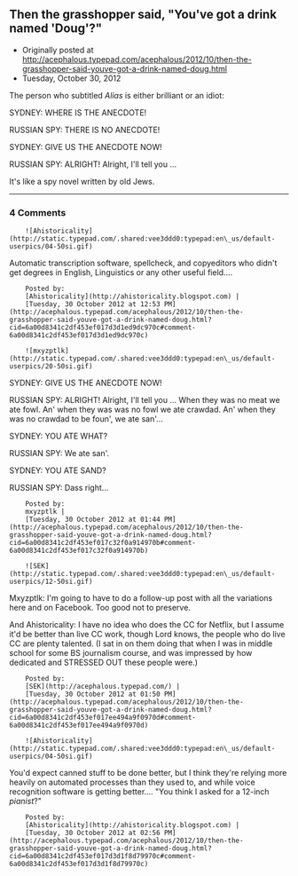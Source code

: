 ## Then the grasshopper said, "You've got a drink named 'Doug'?"

 * Originally posted at http://acephalous.typepad.com/acephalous/2012/10/then-the-grasshopper-said-youve-got-a-drink-named-doug.html
 * Tuesday, October 30, 2012



The person who subtitled _Alias_ is either brilliant or an idiot:

SYDNEY: WHERE IS THE ANECDOTE!

RUSSIAN SPY: THERE IS NO ANECDOTE!

SYDNEY: GIVE US THE ANECDOTE NOW!

RUSSIAN SPY: ALRIGHT! Alright, I'll tell you ...

It's like a spy novel written by old Jews.

		

* * *

### 4 Comments 

		

                
[]()

	

		![Ahistoricality](http://static.typepad.com/.shared:vee3ddd0:typepad:en\_us/default-userpics/04-50si.gif)
	

	

		

Automatic transcription software, spellcheck, and copyeditors who didn't get degrees in English, Linguistics or any other useful field....

	

		Posted by:
		[Ahistoricality](http://ahistoricality.blogspot.com) |
		[Tuesday, 30 October 2012 at 12:53 PM](http://acephalous.typepad.com/acephalous/2012/10/then-the-grasshopper-said-youve-got-a-drink-named-doug.html?cid=6a00d8341c2df453ef017d3d1ed9dc970c#comment-6a00d8341c2df453ef017d3d1ed9dc970c)

[]()

	

		![mxyzptlk](http://static.typepad.com/.shared:vee3ddd0:typepad:en\_us/default-userpics/20-50si.gif)
	

	

		

SYDNEY: GIVE US THE ANECDOTE NOW!

RUSSIAN SPY: ALRIGHT! Alright, I'll tell you ... When they was no meat we ate fowl. An' when they was was no fowl we ate crawdad. An' when they was no crawdad to be foun', we ate san'...

SYDNEY: YOU ATE WHAT?

RUSSIAN SPY: We ate san'.

SYDNEY: YOU ATE SAND?

RUSSIAN SPY: Dass right...  

	

		Posted by:
		mxyzptlk |
		[Tuesday, 30 October 2012 at 01:44 PM](http://acephalous.typepad.com/acephalous/2012/10/then-the-grasshopper-said-youve-got-a-drink-named-doug.html?cid=6a00d8341c2df453ef017c32f0a914970b#comment-6a00d8341c2df453ef017c32f0a914970b)

[]()

	

		![SEK](http://static.typepad.com/.shared:vee3ddd0:typepad:en\_us/default-userpics/12-50si.gif)
	

	

		

Mxyzptlk: I'm going to have to do a follow-up post with all the variations here and on Facebook. Too good not to preserve.

And Ahistoricality: I have no idea who does the CC for Netflix, but I assume it'd be better than live CC work, though Lord knows, the people who do live CC are plenty talented. (I sat in on them doing that when I was in middle school for some BS journalism course, and was impressed by how dedicated and STRESSED OUT these people were.)

	

		Posted by:
		[SEK](http://acephalous.typepad.com/) |
		[Tuesday, 30 October 2012 at 01:50 PM](http://acephalous.typepad.com/acephalous/2012/10/then-the-grasshopper-said-youve-got-a-drink-named-doug.html?cid=6a00d8341c2df453ef017ee494a9f0970d#comment-6a00d8341c2df453ef017ee494a9f0970d)

[]()

	

		![Ahistoricality](http://static.typepad.com/.shared:vee3ddd0:typepad:en\_us/default-userpics/04-50si.gif)
	

	

		

You'd expect canned stuff to be done better, but I think they're relying more heavily on automated processes than they used to, and while voice recognition software is getting better.... "You think I asked for a 12-inch _pianist_?"

	

		Posted by:
		[Ahistoricality](http://ahistoricality.blogspot.com) |
		[Tuesday, 30 October 2012 at 02:56 PM](http://acephalous.typepad.com/acephalous/2012/10/then-the-grasshopper-said-youve-got-a-drink-named-doug.html?cid=6a00d8341c2df453ef017d3d1f8d79970c#comment-6a00d8341c2df453ef017d3d1f8d79970c)

		

        
